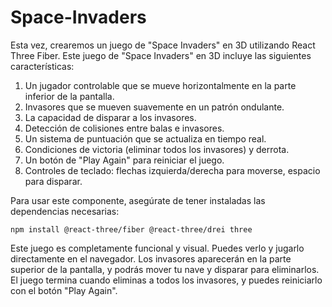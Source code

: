 # Space-Invaders
Esta vez, crearemos un juego de "Space Invaders" en 3D utilizando React Three Fiber.
Este juego de "Space Invaders" en 3D incluye las siguientes características:

1. Un jugador controlable que se mueve horizontalmente en la parte inferior de la pantalla.
2. Invasores que se mueven suavemente en un patrón ondulante.
3. La capacidad de disparar a los invasores.
4. Detección de colisiones entre balas e invasores.
5. Un sistema de puntuación que se actualiza en tiempo real.
6. Condiciones de victoria (eliminar todos los invasores) y derrota.
7. Un botón de "Play Again" para reiniciar el juego.
8. Controles de teclado: flechas izquierda/derecha para moverse, espacio para disparar.


Para usar este componente, asegúrate de tener instaladas las dependencias necesarias:

```shellscript
npm install @react-three/fiber @react-three/drei three
```

Este juego es completamente funcional y visual. Puedes verlo y jugarlo directamente en el navegador. Los invasores aparecerán en la parte superior de la pantalla, y podrás mover tu nave y disparar para eliminarlos. El juego termina cuando eliminas a todos los invasores, y puedes reiniciarlo con el botón "Play Again".
